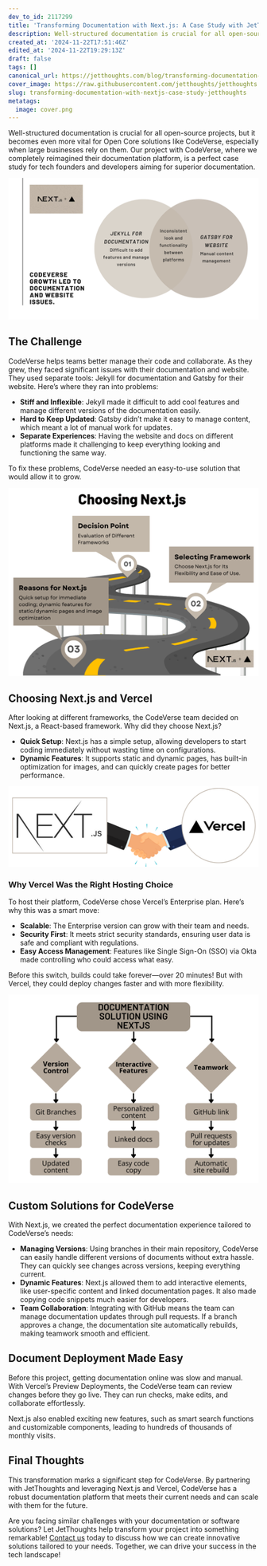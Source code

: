 ```yaml
---
dev_to_id: 2117299
title: 'Transforming Documentation with Next.js: A Case Study with JetThoughts'
description: Well-structured documentation is crucial for all open-source projects, but it becomes even more vital...
created_at: '2024-11-22T17:51:46Z'
edited_at: '2024-11-22T19:29:13Z'
draft: false
tags: []
canonical_url: https://jetthoughts.com/blog/transforming-documentation-with-nextjs-case-study-jetthoughts/
cover_image: https://raw.githubusercontent.com/jetthoughts/jetthoughts.github.io/master/content/blog/transforming-documentation-with-nextjs-case-study-jetthoughts/cover.png
slug: transforming-documentation-with-nextjs-case-study-jetthoughts
metatags:
  image: cover.png
---
```

Well-structured documentation is crucial for all open-source projects, but it becomes even more vital for Open Core solutions like CodeVerse, especially when large businesses rely on them. Our project with CodeVerse, where we completely reimagined their documentation platform, is a perfect case study for tech founders and developers aiming for superior documentation.

![Illustrates the challenges CodeVerse faced with its previous Jekyll and Gatsby documentation and website setup, highlighting inflexibility, update difficulties, and inconsistent user experience.  A diagram shows the decision to use Next.js.](file_0.png)
## The Challenge

CodeVerse helps teams better manage their code and collaborate. As they grew, they faced significant issues with their documentation and website. They used separate tools: Jekyll for documentation and Gatsby for their website. Here’s where they ran into problems:

- **Stiff and Inflexible**: Jekyll made it difficult to add cool features and manage different versions of the documentation easily.
- **Hard to Keep Updated**: Gatsby didn’t make it easy to manage content, which meant a lot of manual work for updates.
- **Separate Experiences**: Having the website and docs on different platforms made it challenging to keep everything looking and functioning the same way.

To fix these problems, CodeVerse needed an easy-to-use solution that would allow it to grow.


![Explains why CodeVerse chose Next.js and Vercel for its new documentation platform.](file_1.png)
## Choosing Next.js and Vercel

After looking at different frameworks, the CodeVerse team decided on Next.js, a React-based framework. Why did they choose Next.js?

- **Quick Setup**: Next.js has a simple setup, allowing developers to start coding immediately without wasting time on configurations.
- **Dynamic Features**: It supports static and dynamic pages, has built-in optimization for images, and can quickly create pages for better performance.

![Details the custom documentation solutions created using Next.js, focusing on version control, interactive features, and teamwork using GitHub integration](file_2.png)
### Why Vercel Was the Right Hosting Choice

To host their platform, CodeVerse chose Vercel’s Enterprise plan. Here’s why this was a smart move:

- **Scalable**: The Enterprise version can grow with their team and needs.
- **Security First**: It meets strict security standards, ensuring user data is safe and compliant with regulations.
- **Easy Access Management**: Features like Single Sign-On (SSO) via Okta made controlling who could access what easy.

Before this switch, builds could take forever—over 20 minutes! But with Vercel, they could deploy changes faster and with more flexibility.

![Highlights the ease of document deployment with Vercel's Preview Deployments and the positive impact of Next.js features, resulting in increased website traffic.  Includes a call to action.](file_3.png)
## Custom Solutions for CodeVerse

With Next.js, we created the perfect documentation experience tailored to CodeVerse’s needs:

- **Managing Versions**: Using branches in their main repository, CodeVerse can easily handle different versions of documents without extra hassle. They can quickly see changes across versions, keeping everything current.
- **Dynamic Features**: Next.js allowed them to add interactive elements, like user-specific content and linked documentation pages. It also made copying code snippets much easier for developers.
- **Team Collaboration**: Integrating with GitHub means the team can manage documentation updates through pull requests. If a branch approves a change, the documentation site automatically rebuilds, making teamwork smooth and efficient.

## Document Deployment Made Easy

Before this project, getting documentation online was slow and manual. With Vercel’s Preview Deployments, the CodeVerse team can review changes before they go live. They can run checks, make edits, and collaborate effortlessly.

Next.js also enabled exciting new features, such as smart search functions and customizable components, leading to hundreds of thousands of monthly visits.

## Final Thoughts

This transformation marks a significant step for CodeVerse. By partnering with JetThoughts and leveraging Next.js and Vercel, CodeVerse has a robust documentation platform that meets their current needs and can scale with them for the future.

Are you facing similar challenges with your documentation or software solutions? Let JetThoughts help transform your project into something remarkable! [Contact us](https://jetthoughts.com/contact-us/) today to discuss how we can create innovative solutions tailored to your needs. Together, we can drive your success in the tech landscape!
